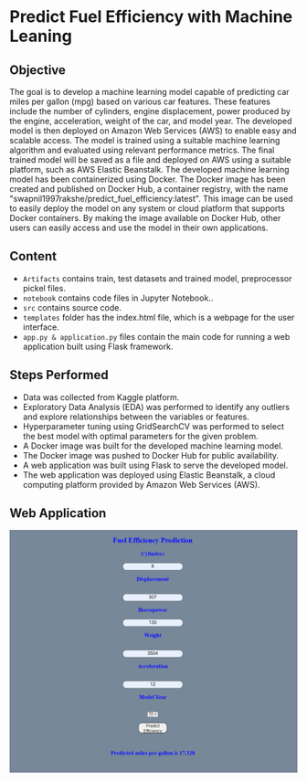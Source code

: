 # Predict Fuel Efficiency with Machine Leaning

## Objective
The goal is to develop a machine learning model capable of predicting car miles per gallon (mpg) based on various car features. These features include the number of cylinders, engine displacement, power produced by the engine, acceleration, weight of the car, and model year. The developed model is then deployed on Amazon Web Services (AWS) to enable easy and scalable access. The model is trained using a suitable machine learning algorithm and evaluated using relevant performance metrics. The final trained model will be saved as a file and deployed on AWS using a suitable platform, such as AWS Elastic Beanstalk. The developed machine learning model has been containerized using Docker. The Docker image has been created and published on Docker Hub, a container registry, with the name "swapnil1997rakshe/predict_fuel_efficiency:latest". This image can be used to easily deploy the model on any system or cloud platform that supports Docker containers. By making the image available on Docker Hub, other users can easily access and use the model in their own applications.

## Content
* `Artifacts` contains train, test datasets and trained model, preprocessor pickel files.
* `notebook` contains code files in Jupyter Notebook..
* `src` contains source code.
* `templates` folder has the index.html file, which is a webpage for the user interface.
* `app.py & application.py` files contain the main code for running a web application built using Flask framework.


  
## Steps Performed

* Data was collected from Kaggle platform.
* Exploratory Data Analysis (EDA) was performed to identify any outliers and explore relationships between the variables or features.
* Hyperparameter tuning using GridSearchCV was performed to select the best model with optimal parameters for the given problem.
* A Docker image was built for the developed machine learning model.
* The Docker image was pushed to Docker Hub for public availability.
* A web application was built using Flask to serve the developed model.
* The web application was deployed using Elastic Beanstalk, a cloud computing platform provided by Amazon Web Services (AWS).


## Web Application
![image](https://github.com/Swapnil-Rakshe/Swapnil-Rakshe/blob/main/Web%20application.png)
